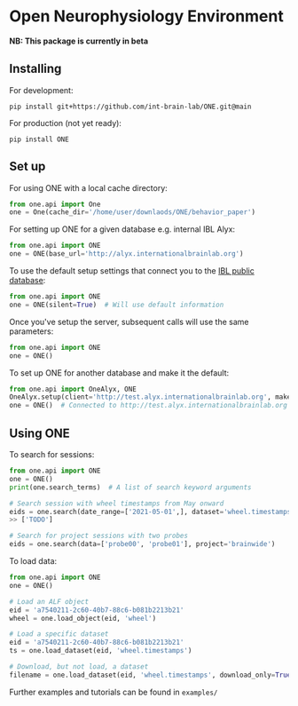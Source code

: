 # Open Neurophysiology Environment
**NB: This package is currently in beta**

## Installing
For development:
```
pip install git+https://github.com/int-brain-lab/ONE.git@main
```

For production (not yet ready):
```
pip install ONE
```

## Set up
For using ONE with a local cache directory:
```python
from one.api import One
one = One(cache_dir='/home/user/downlaods/ONE/behavior_paper')
```

For setting up ONE for a given database e.g. internal IBL Alyx:
```python
from one.api import ONE
one = ONE(base_url='http://alyx.internationalbrainlab.org')
```

To use the default setup settings that connect you to the [IBL public database](https://openalyx.internationalbrainlab.org):
```python
from one.api import ONE
one = ONE(silent=True)  # Will use default information
```

Once you've setup the server, subsequent calls will use the same parameters:
```python
from one.api import ONE
one = ONE()
```

To set up ONE for another database and make it the default:
```python
from one.api import OneAlyx, ONE
OneAlyx.setup(client='http://test.alyx.internationalbrainlab.org', make_default=True)
one = ONE()  # Connected to http://test.alyx.internationalbrainlab.org
```

## Using ONE
To search for sessions:
```python
from one.api import ONE
one = ONE()
print(one.search_terms)  # A list of search keyword arguments

# Search session with wheel timestamps from May onward
eids = one.search(date_range=['2021-05-01',], dataset='wheel.timestamps')
>> ['TODO']

# Search for project sessions with two probes
eids = one.search(data=['probe00', 'probe01'], project='brainwide')
```

To load data:
```python
from one.api import ONE
one = ONE()

# Load an ALF object
eid = 'a7540211-2c60-40b7-88c6-b081b2213b21'
wheel = one.load_object(eid, 'wheel')

# Load a specific dataset
eid = 'a7540211-2c60-40b7-88c6-b081b2213b21'
ts = one.load_dataset(eid, 'wheel.timestamps')

# Download, but not load, a dataset
filename = one.load_dataset(eid, 'wheel.timestamps', download_only=True)
```

Further examples and tutorials can be found in `examples/`
